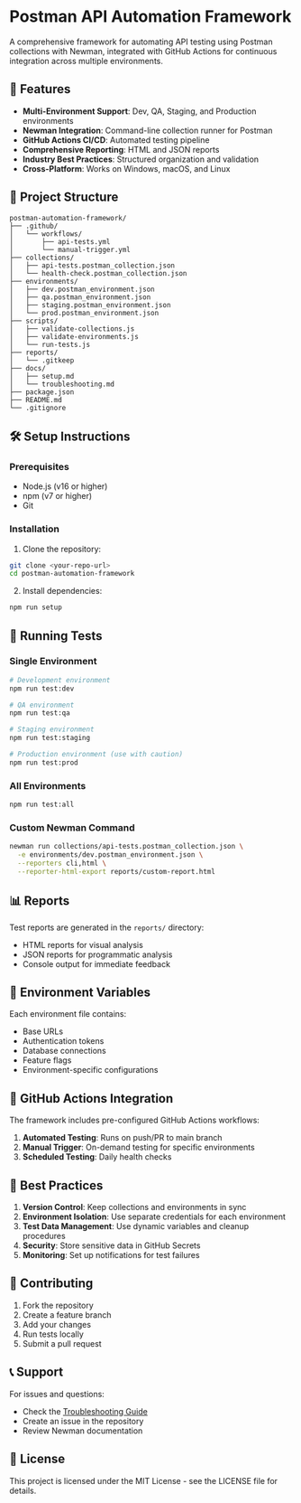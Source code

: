 # Postman API Automation Framework

A comprehensive framework for automating API testing using Postman collections with Newman, integrated with GitHub Actions for continuous integration across multiple environments.

## 🚀 Features

- **Multi-Environment Support**: Dev, QA, Staging, and Production environments
- **Newman Integration**: Command-line collection runner for Postman
- **GitHub Actions CI/CD**: Automated testing pipeline
- **Comprehensive Reporting**: HTML and JSON reports
- **Industry Best Practices**: Structured organization and validation
- **Cross-Platform**: Works on Windows, macOS, and Linux

## 📁 Project Structure

```
postman-automation-framework/
├── .github/
│   └── workflows/
│       ├── api-tests.yml
│       └── manual-trigger.yml
├── collections/
│   ├── api-tests.postman_collection.json
│   └── health-check.postman_collection.json
├── environments/
│   ├── dev.postman_environment.json
│   ├── qa.postman_environment.json
│   ├── staging.postman_environment.json
│   └── prod.postman_environment.json
├── scripts/
│   ├── validate-collections.js
│   ├── validate-environments.js
│   └── run-tests.js
├── reports/
│   └── .gitkeep
├── docs/
│   ├── setup.md
│   └── troubleshooting.md
├── package.json
├── README.md
└── .gitignore
```

## 🛠️ Setup Instructions

### Prerequisites

- Node.js (v16 or higher)
- npm (v7 or higher)
- Git

### Installation

1. Clone the repository:
```bash
git clone <your-repo-url>
cd postman-automation-framework
```

2. Install dependencies:
```bash
npm run setup
```

## 🧪 Running Tests

### Single Environment
```bash
# Development environment
npm run test:dev

# QA environment
npm run test:qa

# Staging environment
npm run test:staging

# Production environment (use with caution)
npm run test:prod
```

### All Environments
```bash
npm run test:all
```

### Custom Newman Command
```bash
newman run collections/api-tests.postman_collection.json \
  -e environments/dev.postman_environment.json \
  --reporters cli,html \
  --reporter-html-export reports/custom-report.html
```

## 📊 Reports

Test reports are generated in the `reports/` directory:
- HTML reports for visual analysis
- JSON reports for programmatic analysis
- Console output for immediate feedback

## 🔧 Environment Variables

Each environment file contains:
- Base URLs
- Authentication tokens
- Database connections
- Feature flags
- Environment-specific configurations

## 🚀 GitHub Actions Integration

The framework includes pre-configured GitHub Actions workflows:

1. **Automated Testing**: Runs on push/PR to main branch
2. **Manual Trigger**: On-demand testing for specific environments
3. **Scheduled Testing**: Daily health checks

## 📝 Best Practices

1. **Version Control**: Keep collections and environments in sync
2. **Environment Isolation**: Use separate credentials for each environment
3. **Test Data Management**: Use dynamic variables and cleanup procedures
4. **Security**: Store sensitive data in GitHub Secrets
5. **Monitoring**: Set up notifications for test failures

## 🤝 Contributing

1. Fork the repository
2. Create a feature branch
3. Add your changes
4. Run tests locally
5. Submit a pull request

## 📞 Support

For issues and questions:
- Check the [Troubleshooting Guide](docs/troubleshooting.md)
- Create an issue in the repository
- Review Newman documentation

## 📄 License

This project is licensed under the MIT License - see the LICENSE file for details.
